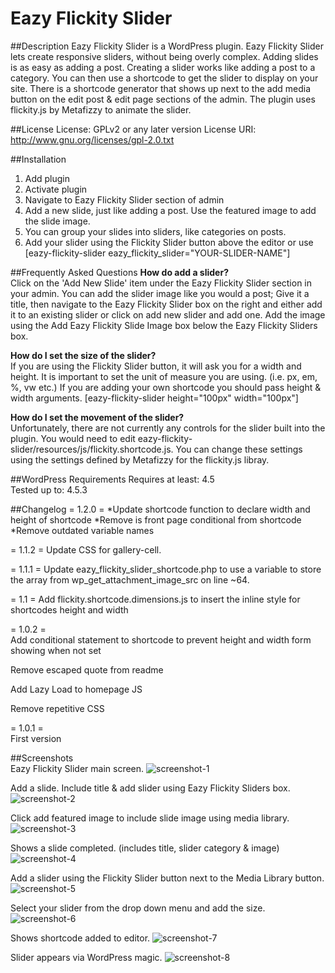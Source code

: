 # Eazy Flickity Slider
##Description
Eazy Flickity Slider is a WordPress plugin. Eazy Flickity Slider lets create responsive sliders, without being overly complex. Adding slides is as easy as adding a post. Creating a slider works like adding a post to a category. You can then use a shortcode to get the slider to display on your site. There is a shortcode generator that shows up next to the add media button on the edit post & edit page sections of the admin. The plugin uses flickity.js by Metafizzy to animate the slider. 

##License
License: GPLv2 or any later version
License URI: http://www.gnu.org/licenses/gpl-2.0.txt

##Installation
1. Add plugin 
2. Activate plugin
3. Navigate to Eazy Flickity Slider section of admin
4. Add a new slide, just like adding a post. Use the featured image to add the slide image. 
5. You can group your slides into sliders, like categories on posts.
7. Add your slider using the Flickity Slider button above the editor or use [eazy-flickity-slider  eazy_flickity_slider=\"YOUR-SLIDER-NAME\"]

##Frequently Asked Questions 
**How do add a slider?**  
Click on the 'Add New Slide' item under the Eazy Flickity Slider section in your admin. You can add the slider image like you would a post; Give it a title, then navigate to the Eazy Flickity Slider box on the right and either add it to an existing slider or click on add new slider and add one. Add the image using the Add Eazy Flickity Slide Image box below the Eazy Flickity Sliders box. 
  
**How do I set the size of the slider?**  
If you are using the Flickity Slider button, it will ask you for a width and height. It is important to set the unit of measure you are using. (i.e. px, em, %, vw etc.)
If you are adding your own shortcode you should pass height & width arguments. [eazy-flickity-slider height="100px" width="100px"] 
  
**How do I set the movement of the slider?**  
Unfortunately, there are not currently any controls for the slider built into the plugin. You would need to edit eazy-flickity-slider/resources/js/flickity.shortcode.js. You can change these settings using the settings defined by Metafizzy for the flickity.js libray.  

##WordPress Requirements
Requires at least: 4.5  
Tested up to: 4.5.3  

##Changelog
= 1.2.0 =
*Update shortcode function to declare width and height of shortcode
*Remove is front page conditional from shortcode
*Remove outdated variable names 

= 1.1.2 =
Update CSS for gallery-cell.

= 1.1.1 =
Update eazy_flickity_slider_shortcode.php to use a variable to store the array from wp_get_attachment_image_src on line ~64.

= 1.1 =
Add flickity.shortcode.dimensions.js to insert the inline style for shortcodes height and width

= 1.0.2 =  
Add conditional statement to shortcode to prevent height and width form showing when not set

Remove escaped quote from readme

Add Lazy Load to homepage JS

Remove repetitive CSS

= 1.0.1 =  
First version


##Screenshots  
Eazy Flickity Slider main screen.
![screenshot-1](https://cloud.githubusercontent.com/assets/6818209/15063482/3e3f2e80-1310-11e6-9409-6ed0ec8ac324.jpg)
  
Add a slide. Include title & add slider using Eazy Flickity Sliders box.
![screenshot-2](https://cloud.githubusercontent.com/assets/6818209/15063484/3e47b7da-1310-11e6-8259-819d781227a3.jpg)
  
Click add featured image to include slide image using media library.  
![screenshot-3](https://cloud.githubusercontent.com/assets/6818209/15063485/3e4c5e52-1310-11e6-8c74-5844ffde36dc.jpg)
  
Shows a slide completed. (includes title, slider category & image)
![screenshot-4](https://cloud.githubusercontent.com/assets/6818209/15063478/3e3a5856-1310-11e6-9fed-8ea80f25f680.jpg)
  
Add a slider using the Flickity Slider button next to the Media Library button.
![screenshot-5](https://cloud.githubusercontent.com/assets/6818209/15063479/3e3e0cf8-1310-11e6-8737-5f54e948aa62.jpg)
  
Select your slider from the drop down menu and add the size.
![screenshot-6](https://cloud.githubusercontent.com/assets/6818209/15063480/3e3ea44c-1310-11e6-9c7c-db2715b36f98.jpg)
  
Shows shortcode added to editor. 
![screenshot-7](https://cloud.githubusercontent.com/assets/6818209/15063481/3e3f07e8-1310-11e6-9135-15f285f65a97.jpg)
  
Slider appears via WordPress magic.
![screenshot-8](https://cloud.githubusercontent.com/assets/6818209/15063483/3e3f89de-1310-11e6-8e2e-f6fb5c42a236.jpg)
